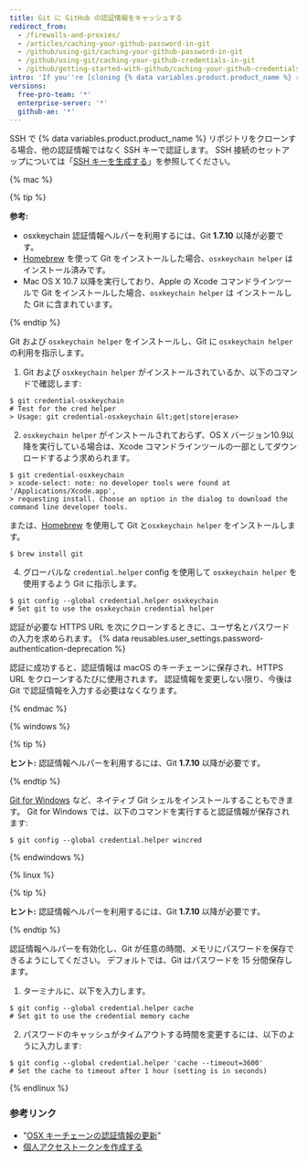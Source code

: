 ```yaml
---
title: Git に GitHub の認証情報をキャッシュする
redirect_from:
  - /firewalls-and-proxies/
  - /articles/caching-your-github-password-in-git
  - /github/using-git/caching-your-github-password-in-git
  - /github/using-git/caching-your-github-credentials-in-git
  - /github/getting-started-with-github/caching-your-github-credentials-in-git
intro: 'If you''re [cloning {% data variables.product.product_name %} repositories using HTTPS](/github/getting-started-with-github/about-remote-repositories), you can use a credential helper to tell Git to remember your credentials.'
versions:
  free-pro-team: '*'
  enterprise-server: '*'
  github-ae: '*'
---
```

SSH で {% data variables.product.product_name %} リポジトリをクローンする場合、他の認証情報ではなく SSH キーで認証します。 SSH 接続のセットアップについては「[SSH キーを生成する](/articles/generating-an-ssh-key)」を参照してください。

{% mac %}

{% tip %}

**参考:**

- osxkeychain 認証情報ヘルパーを利用するには、Git **1.7.10** 以降が必要です。
- [Homebrew](http://brew.sh/) を使って Git をインストールした場合、`osxkeychain helper` はインストール済みです。
- Mac OS X 10.7 以降を実行しており、Apple の Xcode コマンドラインツールで Git をインストールした場合、`osxkeychain helper` は インストールした Git に含まれています。

{% endtip %}

Git および `osxkeychain helper` をインストールし、Git に `osxkeychain helper` の利用を指示します。

1. Git および `osxkeychain helper` がインストールされているか、以下のコマンドで確認します:
  ```shell
  $ git credential-osxkeychain
  # Test for the cred helper
  > Usage: git credential-osxkeychain &lt;get|store|erase>
  ```
2. `osxkeychain helper` がインストールされておらず、OS X バージョン10.9以降を実行している場合は、Xcode コマンドラインツールの一部としてダウンロードするよう求められます。
  ```shell
  $ git credential-osxkeychain
  > xcode-select: note: no developer tools were found at '/Applications/Xcode.app',
  > requesting install. Choose an option in the dialog to download the command line developer tools.
  ```

 または、[Homebrew](http://brew.sh/) を使用して Git と`osxkeychain helper` をインストールします。
  ```shell
  $ brew install git
  ```

4. グローバルな `credential.helper` config を使用して `osxkeychain helper` を使用するよう Git に指示します。
  ```shell
  $ git config --global credential.helper osxkeychain
  # Set git to use the osxkeychain credential helper
  ```

認証が必要な HTTPS URL を次にクローンするときに、ユーザ名とパスワードの入力を求められます。 {% data reusables.user_settings.password-authentication-deprecation %}

認証に成功すると、認証情報は macOS のキーチェーンに保存され、HTTPS URL をクローンするたびに使用されます。 認証情報を変更しない限り、今後は Git で認証情報を入力する必要はなくなります。

{% endmac %}

{% windows %}

{% tip %}

**ヒント:** 認証情報ヘルパーを利用するには、Git **1.7.10** 以降が必要です。

{% endtip %}

[Git for Windows](https://git-for-windows.github.io/) など、ネイティブ Git シェルをインストールすることもできます。 Git for Windows では、以下のコマンドを実行すると認証情報が保存されます:

```shell
$ git config --global credential.helper wincred
```

{% endwindows %}

{% linux %}

{% tip %}

**ヒント:** 認証情報ヘルパーを利用するには、Git **1.7.10** 以降が必要です。

{% endtip %}

認証情報ヘルパーを有効化し、Git が任意の時間、メモリにパスワードを保存できるようにしてください。 デフォルトでは、Git はパスワードを 15 分間保存します。

1. ターミナルに、以下を入力します。
  ```shell
  $ git config --global credential.helper cache
  # Set git to use the credential memory cache
  ```
2. パスワードのキャッシュがタイムアウトする時間を変更するには、以下のように入力します:
  ```shell
  $ git config --global credential.helper 'cache --timeout=3600'
  # Set the cache to timeout after 1 hour (setting is in seconds)
  ```

{% endlinux %}

### 参考リンク

- "[OSX キーチェーンの認証情報の更新](/articles/updating-credentials-from-the-osx-keychain/)"
- [個人アクセストークンを作成する](/github/authenticating-to-github/creating-a-personal-access-token)
